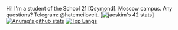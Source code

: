 Hi! I'm a student of the School 21 [Qsymond]. Moscow campus. 
Any questions? Telegram: @hatemeiloveit.
[![jaeskim's 42 stats](https://badge42.herokuapp.com/api/stats/qsymond)]
[![Anurag's github stats](https://github-readme-stats.vercel.app/api?username=evgeniymsk)](https://github.com/anuraghazra/github-readme-stats)
[![Top Langs](https://github-readme-stats.vercel.app/api/top-langs/?username=evgeniymsk)](https://github.com/anuraghazra/github-readme-stats)
<!--
**EvgeniyMsk/EvgeniyMsk** is a ✨ _special_ ✨ repository because its `README.md` (this file) appears on your GitHub profile.

Here are some ideas to get you started:

- 🔭 I’m currently working on ...
- 🌱 I’m currently learning ...
- 👯 I’m looking to collaborate on ...
- 🤔 I’m looking for help with ...
- 💬 Ask me about ...
- 📫 How to reach me: ...
- 😄 Pronouns: ...
- ⚡ Fun fact: ...
-->
